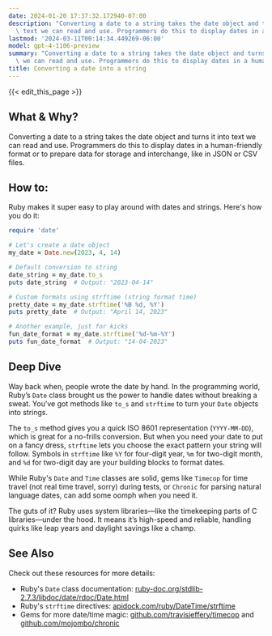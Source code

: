 ```yaml
---
date: 2024-01-20 17:37:32.172940-07:00
description: "Converting a date to a string takes the date object and turns it into\
  \ text we can read and use. Programmers do this to display dates in a human-friendly\u2026"
lastmod: '2024-03-11T00:14:34.449269-06:00'
model: gpt-4-1106-preview
summary: "Converting a date to a string takes the date object and turns it into text\
  \ we can read and use. Programmers do this to display dates in a human-friendly\u2026"
title: Converting a date into a string
---
```


{{< edit_this_page >}}

## What & Why?
Converting a date to a string takes the date object and turns it into text we can read and use. Programmers do this to display dates in a human-friendly format or to prepare data for storage and interchange, like in JSON or CSV files.

## How to:
Ruby makes it super easy to play around with dates and strings. Here's how you do it:

```Ruby
require 'date'

# Let's create a date object
my_date = Date.new(2023, 4, 14)

# Default conversion to string
date_string = my_date.to_s
puts date_string  # Output: "2023-04-14"

# Custom formats using strftime (string format time)
pretty_date = my_date.strftime('%B %d, %Y')
puts pretty_date  # Output: "April 14, 2023"

# Another example, just for kicks
fun_date_format = my_date.strftime('%d-%m-%Y')
puts fun_date_format  # Output: "14-04-2023"
```

## Deep Dive
Way back when, people wrote the date by hand. In the programming world, Ruby’s `Date` class brought us the power to handle dates without breaking a sweat. You’ve got methods like `to_s` and `strftime` to turn your `Date` objects into strings.

The `to_s` method gives you a quick ISO 8601 representation (`YYYY-MM-DD`), which is great for a no-frills conversion. But when you need your date to put on a fancy dress, `strftime` lets you choose the exact pattern your string will follow. Symbols in `strftime` like `%Y` for four-digit year, `%m` for two-digit month, and `%d` for two-digit day are your building blocks to format dates.

While Ruby's `Date` and `Time` classes are solid, gems like `Timecop` for time travel (not real time travel, sorry) during tests, or `Chronic` for parsing natural language dates, can add some oomph when you need it.

The guts of it? Ruby uses system libraries—like the timekeeping parts of C libraries—under the hood. It means it’s high-speed and reliable, handling quirks like leap years and daylight savings like a champ.

## See Also
Check out these resources for more details:
- Ruby's `Date` class documentation: [ruby-doc.org/stdlib-2.7.3/libdoc/date/rdoc/Date.html](https://ruby-doc.org/stdlib-3.1.2/libdoc/date/rdoc/Date.html)
- Ruby's `strftime` directives: [apidock.com/ruby/DateTime/strftime](https://apidock.com/ruby/DateTime/strftime)
- Gems for more date/time magic: [github.com/travisjeffery/timecop](https://github.com/travisjeffery/timecop) and [github.com/mojombo/chronic](https://github.com/mojombo/chronic)
